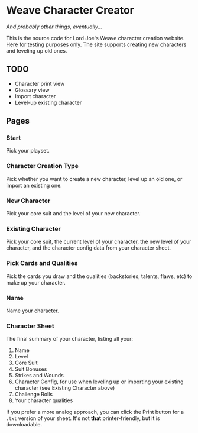# Weave Character Creator
*And probably other things, eventually...*

This is the source code for Lord Joe's Weave character creation website. Here for testing purposes only. The site supports creating new characters and leveling up old ones.

## TODO
* Character print view
* Glossary view
* Import character
* Level-up existing character

## Pages

### Start
Pick your playset.

### Character Creation Type
Pick whether you want to create a new character, level up an old one, or import an existing one.

### New Character
Pick your core suit and the level of your new character.

### Existing Character
Pick your core suit, the current level of your character, the new level of your character, and the character config data from your character sheet.

### Pick Cards and Qualities
Pick the cards you draw and the qualities (backstories, talents, flaws, etc) to make up your character.

### Name
Name your character.

### Character Sheet
The final summary of your character, listing all your:
1. Name
2. Level
3. Core Suit
4. Suit Bonuses
5. Strikes and Wounds
6. Character Config, for use when leveling up or importing your existing character (see Existing Character above)
7. Challenge Rolls
8. Your character qualities

If you prefer a more analog approach, you can click the Print button for a `.txt` version of your sheet. It's not **that** printer-friendly, but it is downloadable.
